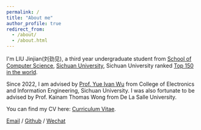 ```yaml
---
permalink: /
title: "About me"
author_profile: true
redirect_from: 
  - /about/
  - /about.html
---
```




  
I'm LIU Jinjian(刘劲见), a third year undergraduate student from [School of Computer Science](https://cs.scu.edu.cn/), [Sichuan University](https://www.scu.edu.cn/), Sichuan University ranked [Top 150 in the world](https://www.shanghairanking.com/institution/sichuan-university).  

Since 2022, I am advised by [Prof. Yue Ivan Wu](https://scholar.google.com/citations?user=3hAyJWwAAAAJ&hl=zh-CN) from College of Electronics and Information Engineering, Sichuan University. I was also fortunate to be advised by Prof. Kainam Thomas Wong from De La Salle University.

You can find my CV here: [Curriculum Vitae](../assets/CV-20240523-JJL.pdf).

[Email](austin.liujinjian@gmail.com) / [Github](https://github.com/austin-liujinjian) / [Wechat](../images/wechat.jpg) 

